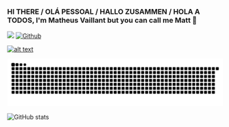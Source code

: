 ### HI THERE / OLÁ PESSOAL / HALLO ZUSAMMEN / HOLA A TODOS, I'm Matheus Vaillant but you can call me Matt 👋
     
![](https://visitor-badge.laobi.icu/badge?page_id=mathvaillant.mathvaillant)
[![Github](https://img.shields.io/github/followers/mathvaillant?label=Follow&style=social)](https://github.com/mathvaillant) 

<a target="_blank" href="https://www.linkedin.com/in/matheus-vaillant-03781b11b"> ![alt text](https://img.shields.io/badge/-LinkedIn-0e76a8?style=plastic&logo=linkedIn)</a>  
                                             

![snake gif](https://github.com/mathvaillant/MathVaillant/blob/output/github-contribution-grid-snake.svg)

![GitHub stats](https://github-readme-stats.vercel.app/api?username=mathvaillant&show_icons=true&theme=tokyonight)


